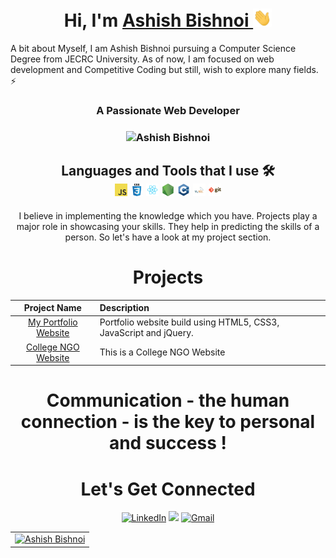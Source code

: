 <h1 align="center" >Hi, I'm <a href="https://www.linkedin.com/in/ashish-bishnoi-69a9691b9/" target="_blank"> Ashish Bishnoi </a><img src="https://github.com/ABSphreak/ABSphreak/blob/master/gifs/Hi.gif" width="30px"></h1>


A bit about Myself, I am Ashish Bishnoi pursuing a Computer Science Degree from JECRC University. As of now, I am focused on web development and Competitive Coding but still, wish to explore many fields. ⚡

<h3 align="center"> A Passionate Web Developer  </h3>

<h3><p align="center"> <img src="https://komarev.com/ghpvc/?username=ashish11011&label=Profile%20views&color=6805D3&style=flat" alt="Ashish Bishnoi" /> </p></h3>
   <div align="center">
  

  <h2 allign="center" ><strong>Languages and Tools that I use 🛠</strong> 
     <div>  <code><img height="20" src="https://raw.githubusercontent.com/github/explore/80688e429a7d4ef2fca1e82350fe8e3517d3494d/topics/javascript/javascript.png"></code>
<code><img height="20" src="https://raw.githubusercontent.com/github/explore/80688e429a7d4ef2fca1e82350fe8e3517d3494d/topics/css/css.png"></code>
<code><img height="20" src="https://raw.githubusercontent.com/github/explore/80688e429a7d4ef2fca1e82350fe8e3517d3494d/topics/react/react.png"></code>
<code><img height="20" src="https://raw.githubusercontent.com/github/explore/80688e429a7d4ef2fca1e82350fe8e3517d3494d/topics/nodejs/nodejs.png"></code>
<code><img height="20" src="https://raw.githubusercontent.com/github/explore/80688e429a7d4ef2fca1e82350fe8e3517d3494d/topics/cpp/cpp.png"></code>
<code><img height="20" src="https://raw.githubusercontent.com/github/explore/80688e429a7d4ef2fca1e82350fe8e3517d3494d/topics/mysql/mysql.png"></code>
<code><img height="20" src="https://raw.githubusercontent.com/github/explore/80688e429a7d4ef2fca1e82350fe8e3517d3494d/topics/git/git.png"></code></div>
  </h2> 
  
I believe in implementing the knowledge which you have. Projects play a major role in showcasing your skills. They help in predicting the skills of a person. So let's have a look at my project section.

<h1 align="center">Projects</h1>



| Project Name      | Description | 
| :---:        |    :----   |  
| [My Portfolio Website](https://ashish11011.github.io/portfolio/#home)     | Portfolio website build using HTML5, CSS3, JavaScript and jQuery. 
| [College NGO Website](https://www.jecrcabhyudaya.com)   | This is a College NGO Website | issued.© 2021 Ashish Bishnoi

<h1 align="center">Communication - the human connection - is the key to personal and success !</h1>

<h1 align="center">Let's Get Connected</h1>

<div align="center">

<a  href="https://www.linkedin.com/in/ashish-bishnoi-69a9691b9/" target="_blank"><img alt="LinkedIn" src="https://img.shields.io/badge/linkedin%20-%230077B5.svg?&style=for-the-badge&logo=linkedin&logoColor=white" /></a>
<a href="https://instagram.com/ashishbishnoi_09" target="_blank"><img src="https://img.shields.io/badge/Instagram-E4405F?style=for-the-badge&logo=instagram&logoColor=white" /></a>
<a href="mailto:bishnoi11011@gmail.com"><img  alt="Gmail" src="https://img.shields.io/badge/Gmail-D14836?style=for-the-badge&logo=gmail&logoColor=white" />

</div>

<table>
  <tr>
   <td><img src="https://github-readme-stats.vercel.app/api?username=ashish11011&show_icons=true&theme=dark&locale=en" alt="Ashish Bishnoi" /></td>
  </tr>
</table>
